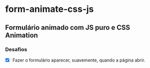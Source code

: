 # form-animate-css-js

## Formulário animado com JS puro e CSS Animation

### Desafios

- [x] Fazer o formulário aparecer, suavemente, quando a página abrir.

